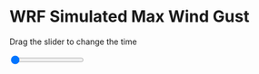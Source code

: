 <h1>WRF Simulated Max Wind Gust</h1>
<p>Drag the slider to change the time</p>

<div class="slidecontainer">
<input oninput='setImage(this)' class="slider" type="range" min="0" max="17" value="0" step="1" />
<img id='img'/>
</div>

<script>
var img = document.getElementById('img');
var img_array = ['/assets/images/wrf/w_wrfout_d01_2020-02-13_12:00:00.png',
'/assets/images/wrf/w_wrfout_d01_2020-02-13_13:00:00.png',
'/assets/images/wrf/w_wrfout_d01_2020-02-13_14:00:00.png',
'/assets/images/wrf/w_wrfout_d01_2020-02-13_15:00:00.png',
'/assets/images/wrf/w_wrfout_d01_2020-02-13_16:00:00.png',
'/assets/images/wrf/w_wrfout_d01_2020-02-13_17:00:00.png',
'/assets/images/wrf/w_wrfout_d01_2020-02-13_18:00:00.png',
'/assets/images/wrf/w_wrfout_d01_2020-02-13_19:00:00.png',
'/assets/images/wrf/w_wrfout_d01_2020-02-13_20:00:00.png',
'/assets/images/wrf/w_wrfout_d01_2020-02-13_21:00:00.png',
'/assets/images/wrf/w_wrfout_d01_2020-02-13_22:00:00.png',
'/assets/images/wrf/w_wrfout_d01_2020-02-13_23:00:00.png',
'/assets/images/wrf/w_wrfout_d01_2020-02-14_00:00:00.png',
'/assets/images/wrf/w_wrfout_d01_2020-02-14_01:00:00.png',
'/assets/images/wrf/w_wrfout_d01_2020-02-14_02:00:00.png',
'/assets/images/wrf/w_wrfout_d01_2020-02-14_03:00:00.png',
'/assets/images/wrf/w_wrfout_d01_2020-02-14_04:00:00.png',];
function setImage(obj)
{
        var value = obj.value;
        img.src = img_array[value];

}
</script>
